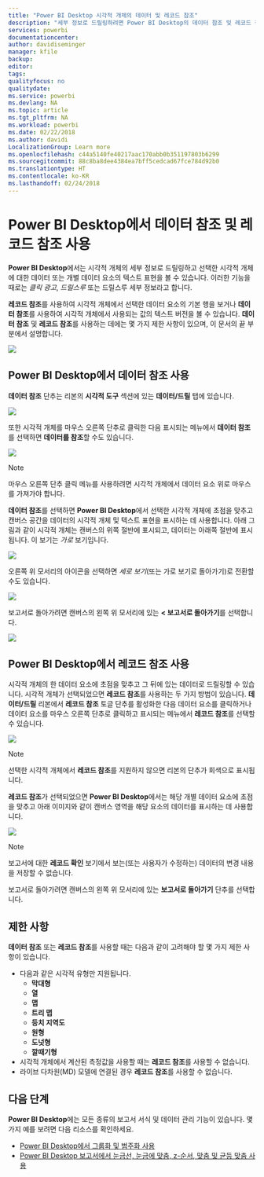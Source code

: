 ```yaml
---
title: "Power BI Desktop 시각적 개체의 데이터 및 레코드 참조"
description: "세부 정보로 드릴링하려면 Power BI Desktop의 데이터 참조 및 레코드 참조 기능을 사용합니다."
services: powerbi
documentationcenter: 
author: davidiseminger
manager: kfile
backup: 
editor: 
tags: 
qualityfocus: no
qualitydate: 
ms.service: powerbi
ms.devlang: NA
ms.topic: article
ms.tgt_pltfrm: NA
ms.workload: powerbi
ms.date: 02/22/2018
ms.author: davidi
LocalizationGroup: Learn more
ms.openlocfilehash: c44a5140fe40217aac170abb0b351197803b6299
ms.sourcegitcommit: 88c8ba8dee4384ea7bff5cedcad67fce784d92b0
ms.translationtype: HT
ms.contentlocale: ko-KR
ms.lasthandoff: 02/24/2018
---
```

# <a name="use-see-data-and-see-records-in-power-bi-desktop"></a>Power BI Desktop에서 데이터 참조 및 레코드 참조 사용
**Power BI Desktop**에서는 시각적 개체의 세부 정보로 드릴링하고 선택한 시각적 개체에 대한 데이터 또는 개별 데이터 요소의 텍스트 표현을 볼 수 있습니다. 이러한 기능을 때로는 *클릭 광고*, *드릴스루* 또는 드릴스루 세부 정보라고 합니다.

**레코드 참조**를 사용하여 시각적 개체에서 선택한 데이터 요소의 기본 행을 보거나 **데이터 참조**를 사용하여 시각적 개체에서 사용되는 값의 텍스트 버전을 볼 수 있습니다. **데이터 참조** 및 **레코드 참조**를 사용하는 데에는 몇 가지 제한 사항이 있으며, 이 문서의 끝 부분에서 설명합니다.

![](media/desktop-see-data-see-records/see-data-see-records_1.png)

## <a name="using-see-data-in-power-bi-desktop"></a>Power BI Desktop에서 데이터 참조 사용
**데이터 참조** 단추는 리본의 **시각적 도구** 섹션에 있는 **데이터/드릴** 탭에 있습니다.

![](media/desktop-see-data-see-records/see-data-see-records_2.png)

또한 시각적 개체를 마우스 오른쪽 단추로 클릭한 다음 표시되는 메뉴에서 **데이터 참조**를 선택하면 **데이터를 참조**할 수도 있습니다.

![](media/desktop-see-data-see-records/see-data-see-records_3.png)

> [!NOTE]
> 마우스 오른쪽 단추 클릭 메뉴를 사용하려면 시각적 개체에서 데이터 요소 위로 마우스를 가져가야 합니다.
> 
> 

**데이터 참조**를 선택하면 **Power BI Desktop**에서 선택한 시각적 개체에 초점을 맞추고 캔버스 공간을 데이터의 시각적 개체 및 텍스트 표현을 표시하는 데 사용합니다. 아래 그림과 같이 시각적 개체는 캔버스의 위쪽 절반에 표시되고, 데이터는 아래쪽 절반에 표시됩니다. 이 보기는 *가로* 보기입니다.

![](media/desktop-see-data-see-records/see-data-see-records_4.png)

오른쪽 위 모서리의 아이콘을 선택하면 *세로 보기*(또는 가로 보기로 돌아가기)로 전환할 수도 있습니다.

![](media/desktop-see-data-see-records/see-data-see-records_5.png)

보고서로 돌아가려면 캔버스의 왼쪽 위 모서리에 있는 **< 보고서로 돌아가기**를 선택합니다.

![](media/desktop-see-data-see-records/see-data-see-records_6.png)

## <a name="using-see-records-in-power-bi-desktop"></a>Power BI Desktop에서 레코드 참조 사용
시각적 개체의 한 데이터 요소에 초점을 맞추고 그 뒤에 있는 데이터로 드릴링할 수 있습니다. 시각적 개체가 선택되었으면 **레코드 참조**를 사용하는 두 가지 방법이 있습니다. **데이터/드릴** 리본에서 **레코드 참조** 토글 단추를 활성화한 다음 데이터 요소를 클릭하거나 데이터 요소를 마우스 오른쪽 단추로 클릭하고 표시되는 메뉴에서 **레코드 참조**를 선택할 수 있습니다.

![](media/desktop-see-data-see-records/see-data-see-records_7.png)

> [!NOTE]
> 선택한 시각적 개체에서 **레코드 참조**를 지원하지 않으면 리본의 단추가 회색으로 표시됩니다.
> 
> 

**레코드 참조**가 선택되었으면 **Power BI Desktop**에서는 해당 개별 데이터 요소에 초점을 맞추고 아래 이미지와 같이 캔버스 영역을 해당 요소의 데이터를 표시하는 데 사용합니다.

![](media/desktop-see-data-see-records/see-data-see-records_8.png)

> [!NOTE]
> 보고서에 대한 **레코드 확인** 보기에서 보는(또는 사용자가 수정하는) 데이터의 변경 내용을 저장할 수 없습니다.

보고서로 돌아가려면 캔버스의 왼쪽 위 모서리에 있는 **보고서로 돌아가기** 단추를 선택합니다.

## <a name="limitations"></a>제한 사항
**데이터 참조** 또는 **레코드 참조**를 사용할 때는 다음과 같이 고려해야 할 몇 가지 제한 사항이 있습니다.

* 다음과 같은 시각적 유형만 지원됩니다.
  * **막대형**
  * **열**
  * **맵**
  * **트리 맵**
  * **등치 지역도**
  * **원형**
  * **도넛형**
  * **깔때기형**
* 시각적 개체에서 계산된 측정값을 사용할 때는 **레코드 참조**를 사용할 수 없습니다.
* 라이브 다차원(MD) 모델에 연결된 경우 **레코드 참조**를 사용할 수 없습니다.

## <a name="next-steps"></a>다음 단계
**Power BI Desktop**에는 모든 종류의 보고서 서식 및 데이터 관리 기능이 있습니다. 몇 가지 예를 보려면 다음 리소스를 확인하세요.

* [Power BI Desktop에서 그룹화 및 범주화 사용](desktop-grouping-and-binning.md)
* [Power BI Desktop 보고서에서 눈금선, 눈금에 맞춤, z-순서, 맞춤 및 균등 맞춤 사용](desktop-gridlines-snap-to-grid.md)

